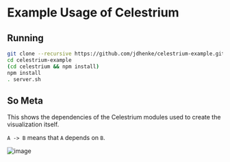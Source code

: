 Example Usage of Celestrium
===========================

## Running

```bash
git clone --recursive https://github.com/jdhenke/celestrium-example.git
cd celestrium-example
(cd celestrium && npm install)
npm install
. server.sh

```

## So Meta

This shows the dependencies of the Celestrium modules used to create the visualization itself.

`A -> B` means that `A` depends on `B`.

![image](https://f.cloud.github.com/assets/1418690/1871497/34e273f8-7897-11e3-83c8-8553fab306e4.png)

